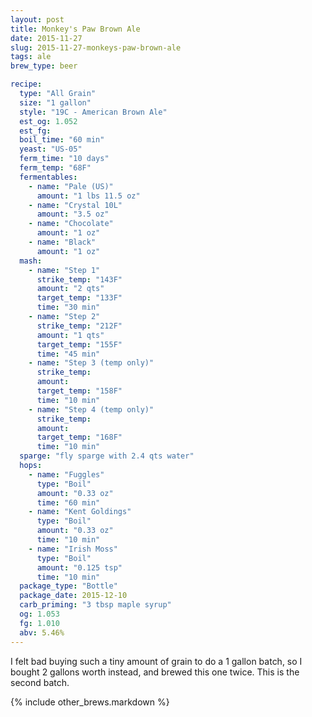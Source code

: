 ```yaml
---
layout: post
title: Monkey's Paw Brown Ale
date: 2015-11-27
slug: 2015-11-27-monkeys-paw-brown-ale
tags: ale
brew_type: beer

recipe:
  type: "All Grain"
  size: "1 gallon"
  style: "19C - American Brown Ale"
  est_og: 1.052
  est_fg: 
  boil_time: "60 min"
  yeast: "US-05"
  ferm_time: "10 days"
  ferm_temp: "68F"
  fermentables:
    - name: "Pale (US)"
      amount: "1 lbs 11.5 oz"
    - name: "Crystal 10L"
      amount: "3.5 oz"
    - name: "Chocolate"
      amount: "1 oz"
    - name: "Black"
      amount: "1 oz"
  mash:
    - name: "Step 1"
      strike_temp: "143F"
      amount: "2 qts"
      target_temp: "133F"
      time: "30 min"
    - name: "Step 2"
      strike_temp: "212F"
      amount: "1 qts"
      target_temp: "155F"
      time: "45 min"
    - name: "Step 3 (temp only)"
      strike_temp: 
      amount: 
      target_temp: "158F"
      time: "10 min"
    - name: "Step 4 (temp only)"
      strike_temp: 
      amount: 
      target_temp: "168F"
      time: "10 min"
  sparge: "fly sparge with 2.4 qts water"
  hops:
    - name: "Fuggles"
      type: "Boil"
      amount: "0.33 oz"
      time: "60 min"
    - name: "Kent Goldings"
      type: "Boil"
      amount: "0.33 oz"
      time: "10 min"
    - name: "Irish Moss"
      type: "Boil"
      amount: "0.125 tsp"
      time: "10 min"
  package_type: "Bottle"
  package_date: 2015-12-10
  carb_priming: "3 tbsp maple syrup"
  og: 1.053
  fg: 1.010
  abv: 5.46%
---
```

I felt bad buying such a tiny amount of grain to do a 1 gallon batch, so I bought 2 gallons worth instead, and brewed this one twice. This is the second batch.

{% include other_brews.markdown %}

